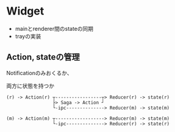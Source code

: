 # Widget

- mainとrenderer間のstateの同期
- trayの実装

## Action, stateの管理

Notificationのみおくるか、

両方に状態を持つか

```
(r) -> Action(r) ┬-----------------┬> Reducer(r) -> state(r)
                 ├> Saga -> Action ┘
                 └-ipc--------------> Reducer(m) -> state(m)

(m) -> Action(m) ┬------------------> Reducer(m) -> state(m)
                 └-ipc--------------> Reducer(r) -> state(r)
```
